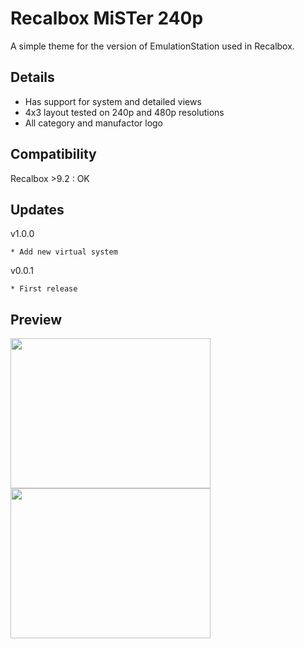 # Recalbox MiSTer 240p

A simple theme for the version of EmulationStation used in Recalbox.

## Details

* Has support for system and detailed views
* 4x3 layout tested on 240p and 480p resolutions
* All category and manufactor logo


## Compatibility

Recalbox >9.2 : OK

## Updates

v1.0.0

```
* Add new virtual system
```

v0.0.1

```
* First release
```

## Preview

<img src="https://i.ibb.co/dpyVCJP/screenshot-2024-01-22-T09-21-54-801.png" width="320" height="240">
<img src="https://i.ibb.co/kKYZBGD/screenshot-2024-01-22-T13-42-28-787-Z.png" width="320" height="240">
